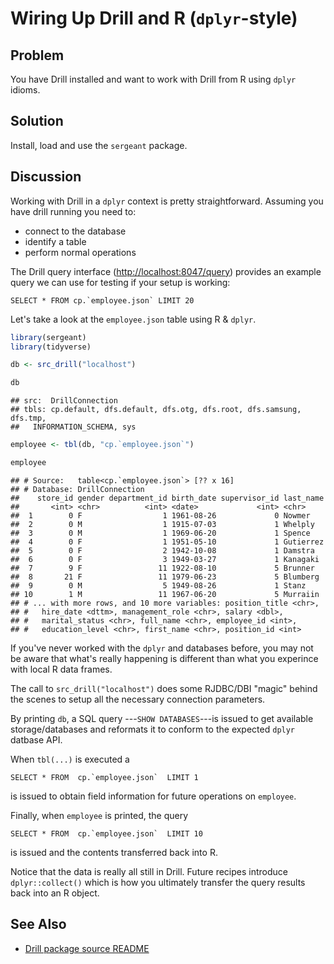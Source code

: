 # Wiring Up Drill and R (`dplyr`-style)

## Problem

You have Drill installed and want to work with Drill from R using `dplyr` idioms.

## Solution

Install, load and use the `sergeant` package.

## Discussion

Working with Drill in a `dplyr` context is pretty straightforward. Assuming you have drill running you need to:

- connect to the database
- identify a table
- perform normal operations

The Drill query interface (<http://localhost:8047/query>) provides an example query we can use for testing if your setup is working:

    SELECT * FROM cp.`employee.json` LIMIT 20

Let's take a look at the `employee.json` table using R & `dplyr`.


```r
library(sergeant)
library(tidyverse)

db <- src_drill("localhost")

db
```

```
## src:  DrillConnection
## tbls: cp.default, dfs.default, dfs.otg, dfs.root, dfs.samsung, dfs.tmp,
##   INFORMATION_SCHEMA, sys
```

```r
employee <- tbl(db, "cp.`employee.json`")

employee
```

```
## # Source:   table<cp.`employee.json`> [?? x 16]
## # Database: DrillConnection
##    store_id gender department_id birth_date supervisor_id last_name
##       <int> <chr>          <int> <date>             <int> <chr>    
##  1        0 F                  1 1961-08-26             0 Nowmer   
##  2        0 M                  1 1915-07-03             1 Whelply  
##  3        0 M                  1 1969-06-20             1 Spence   
##  4        0 F                  1 1951-05-10             1 Gutierrez
##  5        0 F                  2 1942-10-08             1 Damstra  
##  6        0 F                  3 1949-03-27             1 Kanagaki 
##  7        9 F                 11 1922-08-10             5 Brunner  
##  8       21 F                 11 1979-06-23             5 Blumberg 
##  9        0 M                  5 1949-08-26             1 Stanz    
## 10        1 M                 11 1967-06-20             5 Murraiin 
## # ... with more rows, and 10 more variables: position_title <chr>,
## #   hire_date <dttm>, management_role <chr>, salary <dbl>,
## #   marital_status <chr>, full_name <chr>, employee_id <int>,
## #   education_level <chr>, first_name <chr>, position_id <int>
```

If you've never worked with the `dplyr` and databases before, you may not be aware that what's really happening is different than what you experince with local R data frames.

The call to `src_drill("localhost")` does some RJDBC/DBI "magic" behind the scenes to setup all the necessary connection parameters.

By printing `db`, a SQL query ---`SHOW DATABASES`---is issued to get available storage/databases and reformats it to conform to the expected `dplyr` datbase API.

When `tbl(...)` is executed a

    SELECT * FROM  cp.`employee.json`  LIMIT 1

is issued to obtain field information for future operations on `employee`.

Finally, when `employee` is printed, the query

    SELECT * FROM  cp.`employee.json`  LIMIT 10

is issued and the contents transferred back into R. 

Notice that the data is really all still in Drill. Future recipes introduce `dplyr::collect()` which is how you ultimately transfer the query results back into an R object.

## See Also

- [Drill package source README](https://github.com/hrbrmstr/sergeant/blob/master/README.md)
